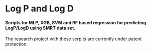 # Log P and Log D
#### Scripts for MLP, XGB, SVM and RF based regression for predicting LogP/LogD using SMRT data set.


The research project with these scrpits are currently under patent protection.